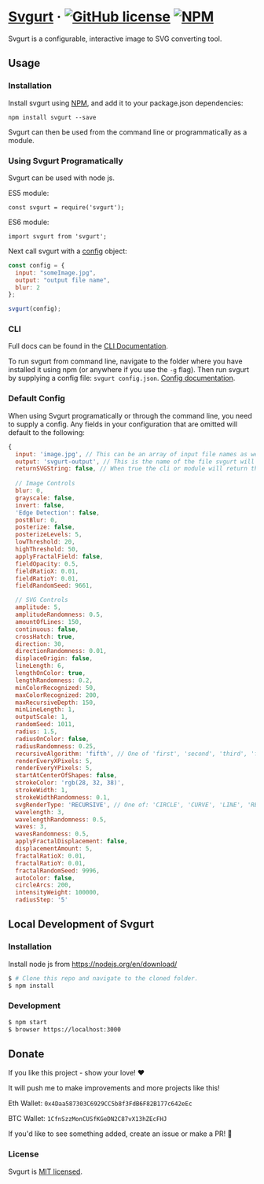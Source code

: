# [Svgurt](http://svgurt.com) &middot; [![GitHub license](https://img.shields.io/badge/license-MIT-blue.svg)](https://github.com/Anemy/svgurt/blob/master/LICENSE) [![NPM](https://img.shields.io/npm/v/svgurt.svg)](https://www.npmjs.com/package/svgurt)

Svgurt is a configurable, interactive image to SVG converting tool.

## Usage

### Installation

Install svgurt using [NPM](https://nodejs.org/en/download), and add it to your package.json dependencies:

`npm install svgurt --save`

Svgurt can then be used from the command line or programmatically as a module.

### Using Svgurt Programatically

Svgurt can be used with node js.

ES5 module:

`const svgurt = require('svgurt');`

ES6 module:

`import svgurt from 'svgurt';`

Next call svgurt with a [config](https://github.com/Anemy/svgurt#config) object:

```js
const config = {
  input: "someImage.jpg",
  output: "output file name",
  blur: 2
};

svgurt(config);
```

### CLI

Full docs can be found in the [CLI Documentation](http://svgurt.com/#/cli).

To run svgurt from command line, navigate to the folder where you have installed it using npm (or anywhere if you use the `-g` flag). Then run svgurt by supplying a config file:
`svgurt config.json`.
[Config documentation](https://github.com/Anemy/svgurt#config).

### Default Config

When using Svgurt programatically or through the command line, you need to supply a config. Any fields in your configuration that are omitted will default to the following:

```js
{
  input: 'image.jpg', // This can be an array of input file names as well. jpg and png are both supported.
  output: 'svgurt-output', // This is the name of the file svgurt will save to if 'returnSVGString' is 'false'. It will also accept an array sequentially coupled with 'input'.
  returnSVGString: false, // When true the cli or module will return the svg output as a string instead of saving to a file.
  
  // Image Controls
  blur: 0,
  grayscale: false,
  invert: false,
  'Edge Detection': false,
  postBlur: 0,
  posterize: false,
  posterizeLevels: 5,
  lowThreshold: 20,
  highThreshold: 50,
  applyFractalField: false,
  fieldOpacity: 0.5,
  fieldRatioX: 0.01,
  fieldRatioY: 0.01,
  fieldRandomSeed: 9661,

  // SVG Controls
  amplitude: 5,
  amplitudeRandomness: 0.5,
  amountOfLines: 150,
  continuous: false,
  crossHatch: true,
  direction: 30,
  directionRandomness: 0.01,
  displaceOrigin: false,
  lineLength: 6,
  lengthOnColor: true,
  lengthRandomness: 0.2,
  minColorRecognized: 50,
  maxColorRecognized: 200,
  maxRecursiveDepth: 150,
  minLineLength: 1,
  outputScale: 1,
  randomSeed: 1011,
  radius: 1.5,
  radiusOnColor: false,
  radiusRandomness: 0.25,
  recursiveAlgorithm: 'fifth', // One of 'first', 'second', 'third', 'fourth', or 'fifth'.
  renderEveryXPixels: 5,
  renderEveryYPixels: 5,
  startAtCenterOfShapes: false,
  strokeColor: 'rgb(28, 32, 38)',
  strokeWidth: 1,
  strokeWidthRandomness: 0.1,
  svgRenderType: 'RECURSIVE', // One of: 'CIRCLE', 'CURVE', 'LINE', 'RECURSIVE', or 'CONCENTRIC'.
  wavelength: 3,
  wavelengthRandomness: 0.5,
  waves: 3,
  wavesRandomness: 0.5,
  applyFractalDisplacement: false,
  displacementAmount: 5,
  fractalRatioX: 0.01,
  fractalRatioY: 0.01,
  fractalRandomSeed: 9996,
  autoColor: false,
  circleArcs: 200,
  intensityWeight: 100000,
  radiusStep: '5'
```

## Local Development of Svgurt

### Installation

Install node js from https://nodejs.org/en/download/

```bash
$ # Clone this repo and navigate to the cloned folder.
$ npm install
```

### Development

```bash
$ npm start
$ browser https://localhost:3000
```

## Donate

If you like this project - show your love! ❤️

It will push me to make improvements and more projects like this!

Eth Wallet:
```0x4Daa587303C6929CC5b8f3FdB6F82B177c642eEc```

BTC Wallet:
```1CfnSzzMonCUSfKGeDN2C87vX13hZEcFHJ```


If you'd like to see something added, create an issue or make a PR! 🚀

### License

Svgurt is [MIT licensed](./LICENSE).